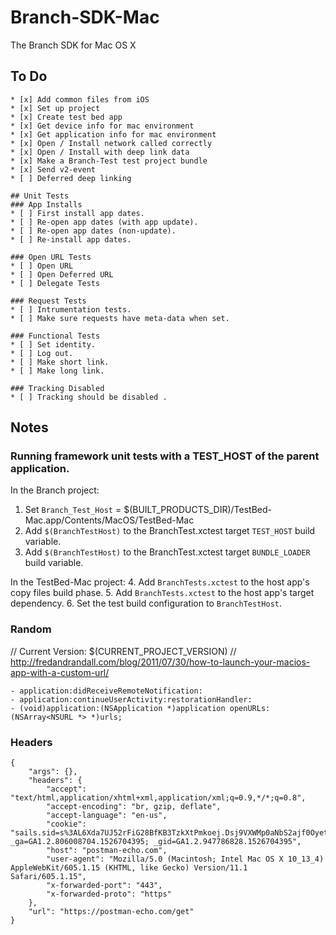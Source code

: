 # Branch-SDK-Mac
The Branch SDK for Mac OS X

## To Do
```
* [x] Add common files from iOS
* [x] Set up project
* [x] Create test bed app
* [x] Get device info for mac environment
* [x] Get application info for mac environment
* [x] Open / Install network called correctly
* [x] Open / Install with deep link data
* [x] Make a Branch-Test test project bundle
* [x] Send v2-event
* [ ] Deferred deep linking

## Unit Tests
### App Installs
* [ ] First install app dates.
* [ ] Re-open app dates (with app update).
* [ ] Re-open app dates (non-update).
* [ ] Re-install app dates.

### Open URL Tests
* [ ] Open URL
* [ ] Open Deferred URL
* [ ] Delegate Tests

### Request Tests
* [ ] Intrumentation tests.
* [ ] Make sure requests have meta-data when set.

### Functional Tests
* [ ] Set identity.
* [ ] Log out.
* [ ] Make short link.
* [ ] Make long link.

### Tracking Disabled
* [ ] Tracking should be disabled .
```

## Notes

### Running framework unit tests with a TEST_HOST  of the parent application.

In the Branch project:
1.  Set `Branch_Test_Host` = $(BUILT_PRODUCTS_DIR)/TestBed-Mac.app/Contents/MacOS/TestBed-Mac
2.  Add `$(BranchTestHost)` to the BranchTest.xctest target `TEST_HOST` build variable.
3.  Add `$(BranchTestHost)` to the BranchTest.xctest target `BUNDLE_LOADER` build variable.

In the TestBed-Mac project:
4.  Add `BranchTests.xctest` to the host app's copy files build phase.
5.  Add `BranchTests.xctest` to the host app's target dependency.
6. Set the test build configuration to `BranchTestHost`.
 
### Random

// Current Version:  $(CURRENT_PROJECT_VERSION)
// http://fredandrandall.com/blog/2011/07/30/how-to-launch-your-macios-app-with-a-custom-url/

```
- application:didReceiveRemoteNotification:
- application:continueUserActivity:restorationHandler:
- (void)application:(NSApplication *)application openURLs:(NSArray<NSURL *> *)urls;
```
### Headers
```
{
    "args": {},
    "headers": {
        "accept": "text/html,application/xhtml+xml,application/xml;q=0.9,*/*;q=0.8",
        "accept-encoding": "br, gzip, deflate",
        "accept-language": "en-us",
        "cookie": "sails.sid=s%3AL6Xda7UJ52rFiG28BfKB3TzkXtPmkoej.Dsj9VXWMp0aNbS2ajf0Oyetjs9sMZwcaN2ydga5fdVw; _ga=GA1.2.806008704.1526704395; _gid=GA1.2.947786828.1526704395",
        "host": "postman-echo.com",
        "user-agent": "Mozilla/5.0 (Macintosh; Intel Mac OS X 10_13_4) AppleWebKit/605.1.15 (KHTML, like Gecko) Version/11.1 Safari/605.1.15",
        "x-forwarded-port": "443",
        "x-forwarded-proto": "https"
    },
    "url": "https://postman-echo.com/get"
}
```
